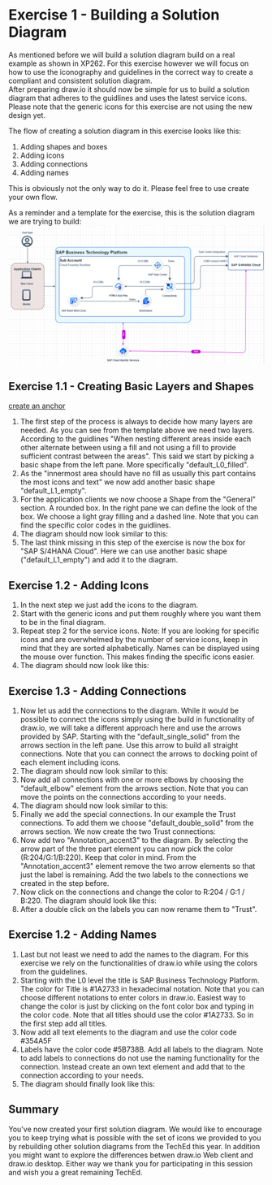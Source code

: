 # Exercise 1 - Building a Solution Diagram

As mentioned before we will build a solution diagram build on a real example as shown in XP262. For this exercise however we will focus on how to use the iconography and guidelines in the correct way to create a compliant and consistent solution diagram.  
After preparing draw.io it should now be simple for us to build a solution diagram that adheres to the guidlines and uses the latest service icons. Please note that the generic icons for this exercise are not using the new design yet.

The flow of creating a solution diagram in this exercise looks like this:
1. Adding shapes and boxes
2. Adding icons
3. Adding connections
4. Adding names

This is obviously not the only way to do it. Please feel free to use create your own flow.

As a reminder and a template for the exercise, this is the solution diagram we are trying to build:
<br>![](/exercises/ex1/images/Ex01_01.png)

## Exercise 1.1 - Creating Basic Layers and Shapes
[create an anchor](#exercise-11-sub-exercise-1-description)

1. The first step of the process is always to decide how many layers are needed. As you can see from the template above we need two layers. According to the guidlines "When nesting different areas inside each other alternate between using a fill and not using a fill to provide sufficient contrast between the areas". This said we start by picking a basic shape from the left pane. More specifically "default_L0_filled".
2. As the "innermost area should have no fill as usually this part contains the most icons and text" we now add another basic shape "default_L1_empty".
3. For the application clients we now choose a Shape from the "General" section. A rounded box. In the right pane we can define the look of the box. We choose a light gray filling and a dashed line. Note that you can find the specific color codes in the guidlines.
4. The diagram should now look similar to this:
5. The last think missing in this step of the exercise is now the box for "SAP S/4HANA Cloud". Here we can use another basic shape ("default_L1_empty") and add it to the diagram.
   
## Exercise 1.2 - Adding Icons

1. In the next step we just add the icons to the diagram.
2. Start with the generic icons and put them roughly where you want them to be in the final diagram.
3. Repeat step 2 for the service icons. Note: If you are looking for specific icons and are overwhelmed by the number of service icons, keep in mind that they are sorted alphabetically. Names can be displayed using the mouse over function. This makes finding the specific icons easier.
4. The diagram should now look like this:

## Exercise 1.3 - Adding Connections

1. Now let us add the connections to the diagram. While it would be possible to connect the icons simply using the build in functionality of draw.io, we will take a different approach here and use the arrows provided by SAP. Starting with the "default_single_solid" from the arrows section in the left pane. Use this arrow to build all straight connections. Note that you can connect the arrows to docking point of each element including icons.
2. The diagram should now look similar to this:
3. Now add all connections with one or more elbows by choosing the "default_elbow" element from the arrows section. Note that you can move the points on the connections according to your needs.
4. The diagram should now look similar to this:
5. Finally we add the special connections. In our example the Trust connections. To add them we choose "default_double_solid" from the arrows section. We now create the two Trust connections:
6. Now add two "Annotation_accent3" to the diagram. By selecting the arrow part of the three part element you can now pick the color (R:204/G:1/B:220). Keep that color in mind. From the "Annotation_accent3" element remove the two arrow elements so that just the label is remaining. Add the two labels to the connections we created in the step before.
7. Now click on the connections and change the color to R:204 / G:1 / B:220. The diagram should look like this:
8. After a double click on the labels you can now rename them to "Trust".

## Exercise 1.2 - Adding Names

1. Last but not least we need to add the names to the diagram. For this exercise we rely on the functionalities of draw.io while using the colors from the guidelines. 
2. Starting with the L0 level the title is SAP Business Technology Platform. The color for Title is #1A2733 in hexadecimal notation. Note that you can choose different notations to enter colors in draw.io. Easiest way to change the color is just by clicking on the font color box and typing in the color code. Note that all titles should use the color #1A2733. So in the first step add all titles.
3. Now add all text elements to the diagram and use the color code #354A5F
4. Labels have the color code #5B738B. Add all labels to the diagram. Note to add labels to connections do not use the naming functionality for the connection. Instead create an own text element and add that to the connection according to your needs.
5. The diagram should finally look like this:

## Summary

You've now created your first solution diagram. We would like to encourage you to keep trying what is possible with the set of icons we provided to you by rebuilding other solution diagrams from the TechEd this year. In addition you might want to explore the differences betwen draw.io Web client and draw.io desktop. Either way we thank you for participating in this session and wish you a great remaining TechEd.

